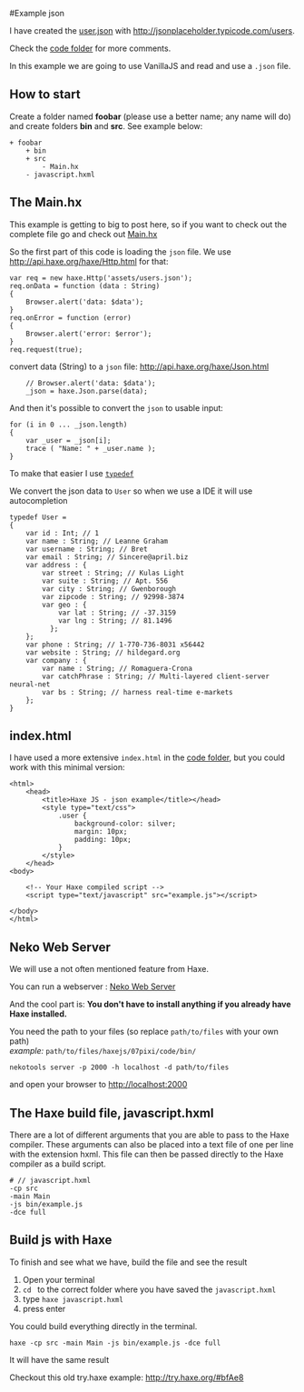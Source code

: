 #Example json

I have created the [user.json](https://github.com/MatthijsKamstra/haxejs/tree/master/08json/code/bin/assets/users.json) with <http://jsonplaceholder.typicode.com/users>.


Check the [code folder](https://github.com/MatthijsKamstra/haxejs/tree/master/08json/code) for more comments.

In this example we are going to use VanillaJS and read and use a `.json` file.



## How to start

Create a folder named **foobar** (please use a better name; any name will do) and create folders **bin** and **src**.
See example below:

```
+ foobar
	+ bin
	+ src
		- Main.hx
	- javascript.hxml
```



## The Main.hx

This example is getting to big to post here, so if you want to check out the complete file go and check out [Main.hx](https://github.com/MatthijsKamstra/haxejs/tree/master/08json/code/Main.hx) 

So the first part of this code is loading the `json` file. We use <http://api.haxe.org/haxe/Http.html> for that:

```
var req = new haxe.Http('assets/users.json');
req.onData = function (data : String)
{
	Browser.alert('data: $data');
}
req.onError = function (error)
{
	Browser.alert('error: $error');
}
req.request(true);
```

convert data (String) to a `json` file:
<http://api.haxe.org/haxe/Json.html>

```
	// Browser.alert('data: $data');
	_json = haxe.Json.parse(data);
```

And then it's possible to convert the `json` to usable input:

```
for (i in 0 ... _json.length)
{
	var _user = _json[i];
	trace ( "Name: " + _user.name );
}

```

To make that easier I use [`typedef`](http://haxe.org/manual/type-system-typedef.html)

We convert the json data to `User` so when we use a IDE it will use autocompletion

```
typedef User = 
{
	var id : Int; // 1
	var name : String; // Leanne Graham
	var username : String; // Bret
	var email : String; // Sincere@april.biz
	var address : {
	  	var street : String; // Kulas Light
	  	var suite : String; // Apt. 556
	  	var city : String; // Gwenborough
	  	var zipcode : String; // 92998-3874
	  	var geo : {
	    	var lat : String; // -37.3159
	    	var lng : String; // 81.1496
	      };
	};
	var phone : String; // 1-770-736-8031 x56442
	var website : String; // hildegard.org
	var company : {
	  	var name : String; // Romaguera-Crona
	  	var catchPhrase : String; // Multi-layered client-server neural-net
	  	var bs : String; // harness real-time e-markets
    };
}

```



## index.html

I have used a more extensive `index.html` in the [code folder](https://github.com/MatthijsKamstra/haxejs/tree/master/08json/code), but you could work with this minimal version:

```
<html>
    <head>
        <title>Haxe JS - json example</title></head>
        <style type="text/css">
            .user {
                background-color: silver;
                margin: 10px;
                padding: 10px;
            }
        </style>
    </head>
<body>

    <!-- Your Haxe compiled script -->
    <script type="text/javascript" src="example.js"></script>

</body>
</html>

```

## Neko Web Server

We will use a not often mentioned feature from Haxe.

You can run a webserver : [Neko Web Server](http://old.haxe.org/doc/start/neko#using-the-neko-development-webserver-to-serve-http-requests-whose-contents-are-generated-by-haxe)

And the cool part is: **You don't have to install anything if you already have Haxe installed.**

You need the path to your files (so replace `path/to/files` with your own path)   
*example:* `path/to/files/haxejs/07pixi/code/bin/`

```
nekotools server -p 2000 -h localhost -d path/to/files
```

and open your browser to <http://localhost:2000>


## The Haxe build file, javascript.hxml

There are a lot of different arguments that you are able to pass to the Haxe compiler.
These arguments can also be placed into a text file of one per line with the extension hxml. This file can then be passed directly to the Haxe compiler as a build script.

```
# // javascript.hxml
-cp src
-main Main
-js bin/example.js
-dce full
```


## Build js with Haxe

To finish and see what we have, build the file and see the result

1. Open your terminal
2. `cd ` to the correct folder where you have saved the `javascript.hxml` 
3. type `haxe javascript.hxml`
4. press enter


You could build everything directly in the terminal.

```
haxe -cp src -main Main -js bin/example.js -dce full
```

It will have the same result




Checkout this old try.haxe example:
<http://try.haxe.org/#bfAe8>

